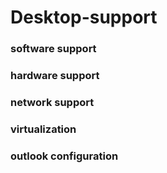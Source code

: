 # Desktop-support


### software support 
### hardware support 
### network support 
### virtualization
### outlook configuration 
